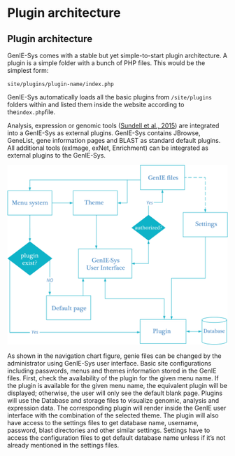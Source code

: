 # Plugin architecture

## Plugin architecture

GenIE-Sys comes with a stable but yet simple-to-start plugin architecture. A plugin is a simple folder with a bunch of PHP files. This would be the simplest form:

```text
site/plugins/plugin-name/index.php
```

GenIE-Sys automatically loads all the basic plugins from  `/site/plugins` folders within and listed them inside the website according to the`index.php`file.

Analysis, expression or genomic tools \([Sundell et al., 2015](https://nph.onlinelibrary.wiley.com/doi/full/10.1111/nph.13557)\) are integrated into a GenIE-Sys as external plugins. GenIE-Sys contains JBrowse, GeneList, gene information pages and BLAST as standard default plugins. All additional tools \(exImage, exNet, Enrichment\) can be integrated as external plugins to the GenIE-Sys.

![The navigation flow chart](../.gitbook/assets/genie_sys_navigation_system.png)

As shown in the navigation chart figure, genie files can be changed by the administrator using GenIE-Sys user interface. Basic site configurations including passwords, menus and themes information stored in the GenIE files. First, check the availability of the plugin for the given menu name. If the plugin is available for the given menu name, the equivalent plugin will be displayed; otherwise, the user will only see the default blank page. Plugins will use the Database and storage files to visualize genomic, analysis and expression data. The corresponding plugin will render inside the GenIE user interface with the combination of the selected theme. The plugin will also have access to the settings files to get database name, username, password, blast directories and other similar settings. Settings have to access the configuration files to get default database name unless if it’s not already mentioned in the settings files.

